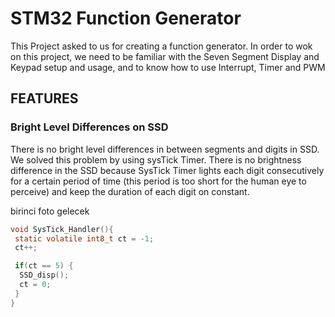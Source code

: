 # STM32 Function Generator
 This Project asked to us for creating a function generator. In order to wok on this project, we need to be familiar with the Seven Segment Display and Keypad setup and usage, and to know how to use Interrupt, Timer and PWM
 
 ## FEATURES
 ### Bright Level Differences on SSD
There is no bright level differences in between segments and digits in SSD. We solved this problem by using sysTick Timer. There is no brightness difference in the SSD because SysTick Timer lights each digit consecutively for a certain period of time (this period is too short for the human eye to perceive) and keep the duration of each digit on constant.

birinci foto gelecek

```C
void SysTick_Handler(){
 static volatile int8_t ct = -1;
 ct++;

 if(ct == 5) { 
  SSD_disp();
  ct = 0;
 }
}
```
